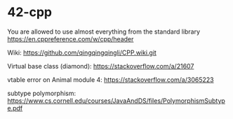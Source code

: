 # 42-cpp

You are allowed to use almost everything from the standard library
https://en.cppreference.com/w/cpp/header

Wiki: https://github.com/qingqingqingli/CPP.wiki.git

Virtual base class (diamond): https://stackoverflow.com/a/21607

vtable error on Animal module 4: https://stackoverflow.com/a/3065223

subtype polymorphism: https://www.cs.cornell.edu/courses/JavaAndDS/files/PolymorphismSubtype.pdf
